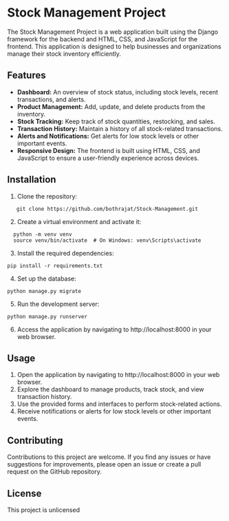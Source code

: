 # Stock Management Project

The Stock Management Project is a web application built using the Django framework for the backend and HTML, CSS, and JavaScript for the frontend. This application is designed to help businesses and organizations manage their stock inventory efficiently.

## Features

- **Dashboard:** An overview of stock status, including stock levels, recent transactions, and alerts.
- **Product Management:** Add, update, and delete products from the inventory.
- **Stock Tracking:** Keep track of stock quantities, restocking, and sales.
- **Transaction History:** Maintain a history of all stock-related transactions.
- **Alerts and Notifications:** Get alerts for low stock levels or other important events.
- **Responsive Design:** The frontend is built using HTML, CSS, and JavaScript to ensure a user-friendly experience across devices.

## Installation

1. Clone the repository:
```shell
   git clone https://github.com/bothrajat/Stock-Management.git
```
2. Create a virtual environment and activate it:

```shell
  python -m venv venv
  source venv/bin/activate  # On Windows: venv\Scripts\activate
```
3. Install the required dependencies:
```shell
pip install -r requirements.txt
```
4. Set up the database:
```shell
python manage.py migrate
```
5. Run the development server:
```shell
python manage.py runserver
```
6. Access the application by navigating to http://localhost:8000 in your web browser.
## Usage
1. Open the application by navigating to http://localhost:8000 in your web browser.
2. Explore the dashboard to manage products, track stock, and view transaction history.
3. Use the provided forms and interfaces to perform stock-related actions.
4. Receive notifications or alerts for low stock levels or other important events.
## Contributing
Contributions to this project are welcome. If you find any issues or have suggestions for improvements, please open an issue or create a pull request on the GitHub repository.

## License
This project is unlicensed

